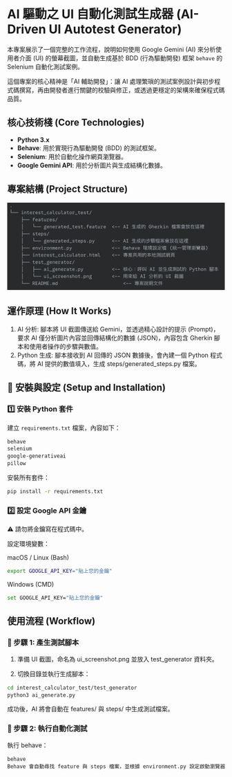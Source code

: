 # AI 驅動之 UI 自動化測試生成器 (AI-Driven UI Autotest Generator)

本專案展示了一個完整的工作流程，說明如何使用 Google Gemini (AI) 來分析使用者介面 (UI) 的螢幕截圖，並自動生成基於 BDD (行為驅動開發) 框架 `behave` 的 Selenium 自動化測試案例。

這個專案的核心精神是「AI 輔助開發」：讓 AI 處理繁瑣的測試案例設計與初步程式碼撰寫，再由開發者進行關鍵的校驗與修正，或透過更穩定的架構來確保程式碼品質。

## 核心技術棧 (Core Technologies)

* **Python 3.x**
* **Behave**: 用於實現行為驅動開發 (BDD) 的測試框架。
* **Selenium**: 用於自動化操作網頁瀏覽器。
* **Google Gemini API**: 用於分析圖片與生成結構化數據。

## 專案結構 (Project Structure)
![專案結構圖](interest_calculator_test/assets/project_structure.png)

## 運作原理 (How It Works)

1. AI 分析: 腳本將 UI 截圖傳送給 Gemini，並透過精心設計的提示 (Prompt)，要求 AI 僅分析圖片內容並回傳結構化的數據 (JSON)，內容包含 Gherkin 腳本和使用者操作的步驟與數值。
2. Python 生成: 腳本接收到 AI 回傳的 JSON 數據後，會內建一個 Python 程式碼，將 AI 提供的數值填入，生成 steps/generated_steps.py 檔案。

## 🚀 安裝與設定 (Setup and Installation)

### 1️⃣ 安裝 Python 套件
建立 `requirements.txt` 檔案，內容如下：

```bash
behave
selenium
google-generativeai
pillow
```

安裝所有套件：
```bash
pip install -r requirements.txt
```
### 2️⃣ 設定 Google API 金鑰

⚠️ 請勿將金鑰寫在程式碼中。

設定環境變數：

macOS / Linux (Bash)
```bash
export GOOGLE_API_KEY="貼上您的金鑰"
```


Windows (CMD)
```bash
set GOOGLE_API_KEY="貼上您的金鑰"
```
## 使用流程 (Workflow)

### 📸 步驟 1: 產生測試腳本

1. 準備 UI 截圖，命名為 ui_screenshot.png 並放入 test_generator 資料夾。

2. 切換目錄並執行生成腳本：

```bash
cd interest_calculator_test/test_generator
python3 ai_generate.py
```
成功後，AI 將會自動在 features/ 與 steps/ 中生成測試檔案。

### 🧪 步驟 2: 執行自動化測試
執行 behave：

```bash
behave
Behave 會自動尋找 feature 與 steps 檔案，並根據 environment.py 設定啟動瀏覽器，完成測試流程。
```